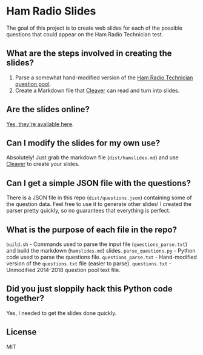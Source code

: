 # Ham Radio Slides

The goal of this project is to create web slides for each of the possible questions that could appear on the Ham Radio Technician test.

## What are the steps involved in creating the slides?

1. Parse a somewhat hand-modified version of the [Ham Radio Technician question pool](http://ncvec.org/downloads/2014-2018%20Tech%20Pool.txt).
2. Create a Markdown file that [Cleaver](https://github.com/jdan/cleaver) can read and turn into slides.

## Are the slides online?

[Yes, they're available here](https://jasonprogrammer.github.io/hamslides/).

## Can I modify the slides for my own use?

Absolutely! Just grab the markdown file (`dist/hamslides.md`) and use [Cleaver](https://github.com/jdan/cleaver) to create your slides.

## Can I get a simple JSON file with the questions?

There is a JSON file in this repo (`dist/questions.json`) containing some of the question data. Feel free to use it to generate other slides! I created the parser pretty quickly, so no guarantees that everything is perfect.

## What is the purpose of each file in the repo?

`build.sh` - Commands used to parse the input file (`questions_parse.txt`) and build the markdown (`hamslides.md`) slides.
`parse_questions.py` - Python code used to parse the questions file.
`questions_parse.txt` - Hand-modified version of the `questions.txt` file (easier to parse).
`questions.txt` - Unmodified 2014-2018 question pool text file.

## Did you just sloppily hack this Python code together?

Yes, I needed to get the slides done quickly.

## License

MIT

